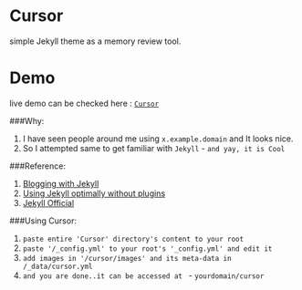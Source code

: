 Cursor
======

simple Jekyll theme as a memory review tool.

Demo
====
live demo can be checked here : [`Cursor`](https://pravj.github.io/cursor)

###Why:
1. I have seen people around me using `x.example.domain` and It looks nice.
2. So I attempted same to get familiar with `Jekyll` - `and yay, it is Cool`

###Reference:
1. [Blogging with Jekyll](http://captnemo.in/blog/2011/09/19/jekyll/)
2. [Using Jekyll optimally without plugins](http://captnemo.in/blog/2014/01/20/pluginless-jekyll/)
3. [Jekyll Official](http://jekyllrb.com/)

###Using Cursor:
1. `paste entire 'Cursor' directory's content to your root`
2. `paste '/_config.yml' to your root's '_config.yml' and edit it`
3. `add images in '/cursor/images' and its meta-data in /_data/cursor.yml`
4. `and you are done..it can be accessed at ` - `yourdomain/cursor`
